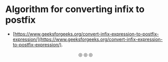 # Algorithm for converting infix to postfix

* [https://www.geeksforgeeks.org/convert-infix-expression-to-postfix-expression/](https://www.geeksforgeeks.org/convert-infix-expression-to-postfix-expression/).

<p align = "center">
&#9678; &#9678; &#9678;
</p>
